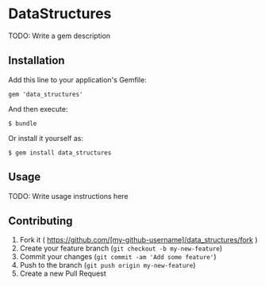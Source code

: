 # DataStructures

TODO: Write a gem description

## Installation

Add this line to your application's Gemfile:

    gem 'data_structures'

And then execute:

    $ bundle

Or install it yourself as:

    $ gem install data_structures

## Usage

TODO: Write usage instructions here

## Contributing

1. Fork it ( https://github.com/[my-github-username]/data_structures/fork )
2. Create your feature branch (`git checkout -b my-new-feature`)
3. Commit your changes (`git commit -am 'Add some feature'`)
4. Push to the branch (`git push origin my-new-feature`)
5. Create a new Pull Request
